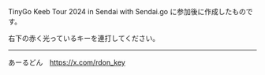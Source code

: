 TinyGo Keeb Tour 2024 in Sendai with Sendai.go に参加後に作成したものです。

右下の赤く光っているキーを連打してください。

---
あーるどん　https://x.com/rdon_key

